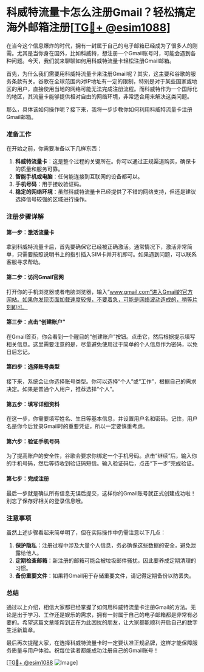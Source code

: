 # 科威特流量卡怎么注册Gmail？轻松搞定海外邮箱注册[[TG💪+ @esim1088](https://t.me/s/esim1088)]

在当今这个信息爆炸的时代，拥有一封属于自己的电子邮箱已经成为了很多人的刚需。尤其是当你身在国外，比如科威特，想注册一个Gmail账号时，可能会遇到各种问题。今天，我们就来聊聊如何用科威特流量卡轻松注册Gmail邮箱。

首先，为什么我们需要用科威特流量卡来注册Gmail呢？其实，这主要和谷歌的服务条款有关。谷歌在全球范围内对IP地址有一定的限制，特别是对于某些国家或地区的用户，直接使用当地的网络可能无法完成注册流程。而科威特作为一个国际化的地区，其流量卡能够提供相对自由的网络环境，非常适合用来解决这类问题。

那么，具体该如何操作呢？接下来，我将一步步教你如何利用科威特流量卡注册Gmail邮箱。

### 准备工作

在开始之前，你需要准备以下几样东西：

1. **科威特流量卡**：这是整个过程的关键所在。你可以通过正规渠道购买，确保卡的质量和服务可靠。
2. **智能手机或电脑**：任何能连接到互联网的设备都可以。
3. **手机号码**：用于接收验证码。
4. **稳定的网络环境**：虽然科威特流量卡已经提供了不错的网络支持，但还是建议选择信号较强的区域进行操作。

### 注册步骤详解

#### 第一步：激活流量卡

拿到科威特流量卡后，首先要确保它已经被正确激活。通常情况下，激活非常简单，只需要按照说明书上的指引插入SIM卡并开机即可。如果遇到问题，可以联系客服寻求帮助。

#### 第二步：访问Gmail官网

打开你的手机浏览器或者电脑浏览器，输入“www.gmail.com”进入Gmail的官方网站。如果你发现页面加载速度较慢，不要着急，可能是网络波动造成的，稍等片刻即可。

#### 第三步：点击“创建账户”

在Gmail首页，你会看到一个醒目的“创建账户”按钮。点击它，然后根据提示填写相关信息。这里需要注意的是，尽量避免使用过于简单的个人信息作为密码，以免日后忘记。

#### 第四步：选择账号类型

接下来，系统会让你选择账号类型。你可以选择“个人”或“工作”，根据自己的需求决定。如果是普通个人用户，推荐选择“个人”。

#### 第五步：填写详细资料

在这一步，你需要填写姓名、生日等基本信息，并设置用户名和密码。记住，用户名是你今后登录Gmail时的重要凭证，所以一定要慎重考虑。

#### 第六步：验证手机号码

为了提高账户的安全性，谷歌会要求你绑定一个手机号码。点击“继续”后，输入你的手机号码，然后等待收到验证码短信。输入验证码后，点击“下一步”完成验证。

#### 第七步：完成注册

最后一步就是确认所有信息无误后提交，这样你的Gmail账号就正式创建成功啦！别忘了保存好相关的登录信息哦。

### 注意事项

虽然上述步骤看起来简单明了，但在实际操作中仍需注意以下几点：

1. **保护隐私**：注册过程中涉及大量个人信息，务必确保这些数据的安全，避免泄露给他人。
2. **定期检查邮箱**：新注册的邮箱可能会被垃圾邮件骚扰，因此要养成定期清理的习惯。
3. **备份重要文件**：如果将Gmail用于存储重要文件，请记得定期备份以防丢失。

### 总结

通过以上介绍，相信大家都已经掌握了如何用科威特流量卡注册Gmail的方法。无论是出于学习、工作还是娱乐的需求，拥有一封属于自己的电子邮箱都是非常有必要的。希望这篇文章能帮到正在为此困扰的朋友，让大家都能顺利开启自己的数字生活新篇章。

最后再次提醒大家，在选择科威特流量卡时一定要认准正规品牌，这样才能保障服务质量与用户体验。祝每位读者都能成功注册自己的Gmail账号！

[[TG💪+ @esim1088](https://t.me/s/esim1088) ![Image](https://i.postimg.cc/4NQfJmqS/Snipaste-2025-05-13-00-14-12.png)]